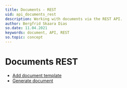 ```yaml
---
title: Documents - REST
uid: api_documents_rest
description: Working with documents via the REST API.
author: Bergfrid Skaara Dias
so.date: 11.04.2021
keywords: document, API, REST
so.topic: concept
---
```


# Documents REST

* [Add document template][1]
* [Generate document][2]

<!-- Referenced links -->
[1]: add-document-template.md
[2]: generate-document.md
